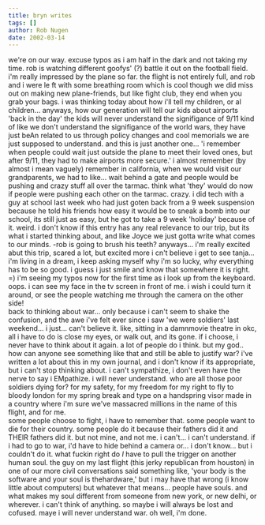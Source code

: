 ```yaml
---
title: bryn writes
tags: []
author: Rob Nugen
date: 2002-03-14
---
```


we're on our way.  excuse typos as i am half in the dark and not taking my time.  rob is watching different goofys' (?) battle it out on the football field.  i'm really impressed by the plane so far.  the flight is not entirely full, and rob and i were le
ft with some breathing room which is cool though we did miss out on making new plane-friends, but like fight club, they end when you grab your bags.  i was thinking today about how i'll tell my children, or al children... anyways, how our generation will tell our kids about airports 'back in the day'  the kids will never understand the signifigance of 9/11 kind of like we don't understand the signifigance of the world wars,  they have just beAn related to us through policy changes and cool memorials we are just supposed to understand.  and this is just another one... 'i remember when people could wait just outside the plane to meet their loved ones, but after 9/11, they had to make airports more secure.'  i almost remember (by almost i mean vaguely) remember in california, when we would visit our grandparents, we had to like... wait behind a gate and people would be pushing and crazy stuff all over the tarmac.  think what 'they' would do now if people were pushing each other on the tarmac.  crazy.  i did tech with a guy at school last week who had just goten back  from a 9 week suspension because he told his friends how easy it would be to sneak a bomb into our school,  its still just as easy, but he got to take a 9 week 'holiday' because of it.  weird.  i don't know if this entry has any real relevance to our trip, but its what i started thinking about, and like Joyce we just gotta write what comes to our minds.  -rob is going to brush his teeth? anyways... i'm really excited abut this trip, scared a lot, but excited more  i cn't believe i get to see tanja... i'm living in a dream, i keep asking myself why i'm so lucky, why everything has to be so good.  i guess i just smile and know that somewhere it is right.  =)  i'm seeing my typos now for the first time as i look up from the keyboard.  oops.  i can see my face in the tv screen in front of me.  i wish i could turn it around, or see the people watching me through the camera on the other side!  
     back to thinking about war... only because i can't seem to shake the confusion, and the awe i've felt ever since i saw 'we were soldiers' last weekend... i just... can't believe it.  like, sitting in a damnmovie theatre in okc, all i have to do is close my eyes, or walk out, and its gone.  if i choose, i never have to think about it again.  a lot of people do i think.   but my  god.. how can anyone see something like that and still be able to justify war? i've written a lot about this in my own journal, and i don't know if its appropriate, but i can't stop thinking about.  i can't sympathize, i don't even have the nerve to say i EMpathize.  i will never understand.  who are all those poor soldiers dying for?  for my safety, for my freedom for my right to fly to bloody london for my spring break and type on a handspring visor made in a country where i'm sure we've massacred millions in the name of this flight, and for me.  
    some people choose to fight, i have to remember that.  some people want to die for their country.  some people do it because their fathers did it and THEIR fathers did it.  but not mine, and not me.  i can't... i can't understand.  if i had to go to war, i'd have to hide behind a camera or... i don't know...   but i couldn't do it.  what fuckin right do *I* have to pull the trigger on another human soul.  the guy on my last flight (this jerky republican from houston) in one of our  more civil conversations said something like, 'your body is the software and your soul is thehardware,' but i may have that wrong (i know little about computers) but whatever that means... people have souls.  and what makes my soul different from someone from new york, or new delhi, or wherever.  i can't think of anything.  so maybe i will always be lost and cofused.  maye i will never understand war.  oh well, i'm done.
